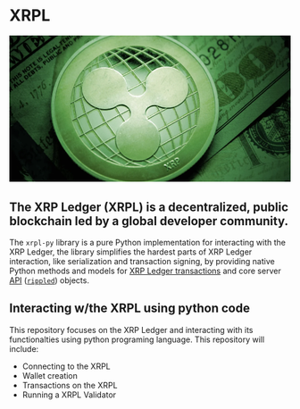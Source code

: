 # XRPL

![An Image of the XRP currency.](XRP_Money.png)


## The XRP Ledger (XRPL) is a decentralized, public blockchain led by a global developer community.

The `xrpl-py` library is a pure Python implementation for interacting with the XRP Ledger, the library simplifies the hardest parts of XRP Ledger interaction, like serialization and transaction signing, by providing native Python methods and models for [XRP Ledger transactions](https://xrpl.org/transaction-formats.html) and core server [API](https://xrpl.org/api-conventions.html) ([`rippled`](https://github.com/ripple/rippled)) objects.


## Interacting w/the XRPL using python code
This repository focuses on the XRP Ledger and interacting with its functionalties using python programing language. This repository will include:
* Connecting to the XRPL
* Wallet creation
* Transactions on the XRPL
* Running a XRPL Validator
